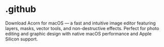 # .github
Download Acorn for macOS — a fast and intuitive image editor featuring layers, masks, vector tools, and non-destructive effects. Perfect for photo editing and graphic design with native macOS performance and Apple Silicon support.
